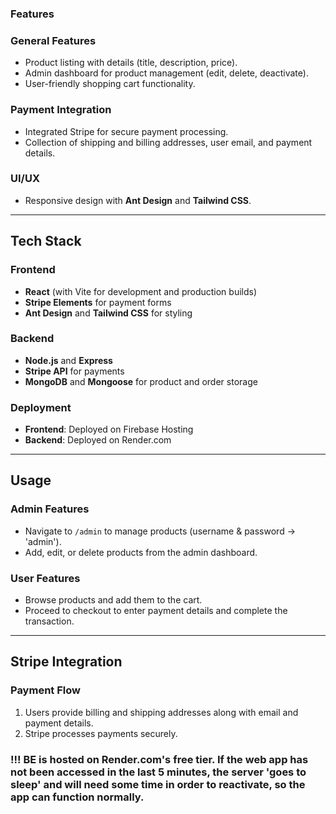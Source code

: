 ### Features

### General Features
- Product listing with details (title, description, price).
- Admin dashboard for product management (edit, delete, deactivate).
- User-friendly shopping cart functionality.

### Payment Integration
- Integrated Stripe for secure payment processing.
- Collection of shipping and billing addresses, user email, and payment details.

### UI/UX
- Responsive design with **Ant Design** and **Tailwind CSS**.

---

## Tech Stack

### Frontend
- **React** (with Vite for development and production builds)
- **Stripe Elements** for payment forms
- **Ant Design** and **Tailwind CSS** for styling

### Backend
- **Node.js** and **Express**
- **Stripe API** for payments
- **MongoDB** and **Mongoose** for product and order storage

### Deployment
- **Frontend**: Deployed on Firebase Hosting
- **Backend**: Deployed on Render.com

---

## Usage

### Admin Features
- Navigate to `/admin` to manage products (username & password -> 'admin').
- Add, edit, or delete products from the admin dashboard.

### User Features
- Browse products and add them to the cart.
- Proceed to checkout to enter payment details and complete the transaction.

---

## Stripe Integration

### Payment Flow
1. Users provide billing and shipping addresses along with email and payment details.
2. Stripe processes payments securely.

### !!! BE is hosted on Render.com's free tier. If the web app has not been accessed in the last 5 minutes, the server 'goes to sleep' and will need some time in order to reactivate, so the app can function normally.
